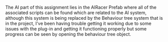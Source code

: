 The AI part of this assignment lies in the AIRacer Prefab where all of the associated scripts can be found which are related to the AI system, although this system is being replaced by the Behaviour tree system that is in the project, I've been having trouble getting it working due to some issues with the plug-in and getting it functioning properly but some progress can be seen by opening the behaviour tree object. 
